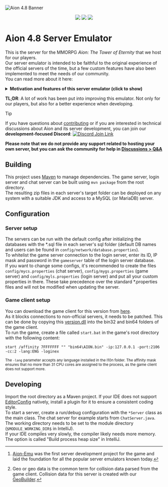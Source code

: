 ![Aion 4.8 Banner](https://github.com/beyond-aion/aion-server/assets/1169307/494205be-399a-4e2e-8435-1f0774d92262)
<div align="center">

  ![](https://img.shields.io/badge/dynamic/xml?url=https%3A%2F%2Fgithub.com%2Fbeyond-aion%2Faion-server%2Fraw%2F4.8%2Fpom.xml&query=%2F%2A%5Blocal-name%28%29%3D%22project%22%5D%2F%2A%5Blocal-name%28%29%3D%22properties%22%5D%2F%2A%5Blocal-name%28%29%3D%22maven.compiler.release%22%5D%2Ftext%28%29&label=Java%20version)
  [![](https://img.shields.io/github/contributors-anon/beyond-aion/aion-server)](https://htmlpreview.github.io/?https://gist.github.com/neon-dev/ce9729bcacaac31f78771b8521512d0a/raw/contributors.html&repo=beyond-aion/aion-server&title=Beyond%20Aion%20Server%20Contributors)
  ![](https://img.shields.io/github/repo-size/beyond-aion/aion-server)

</div>

# Aion 4.8 Server Emulator

This is the server for the MMORPG *Aion: The Tower of Eternity* that we host for our players.  
Our server emulator is intended to be faithful to the original experience of the official servers of the time, but a few custom features have also been implemented to meet the needs of our community.  
You can read more about it here:
<details>
<summary><b>Motivation and features of this server emulator (click to show)</b></summary>

### Motivation
In the early years of the game, from 2009 onwards, there were larger and more organized development teams. When we started, in 2015, those days were long gone.  
The few people with extensive knowledge about the different Aion-Emu[^1] forks know this already. Aion server emulators are barely functional: Many systems have been left unfinished, some have design problems, and incomplete or incorrect template data is the rule, not the exception. What seems to work at first breaks down when you introduce trivial variables such as players playing the game or running the server for more than a few
hours.  

We wanted to change this and create an emulator this wonderful game deserves.  
The base for our project was Aion-Lightning's server for Aion version 4.7.5, which was considered the best emulator at the time. Unfortunately, while it was less buggy than emulators from other groups, it turned out to be in a similarly terrible state.  
Once we opened the server to our community, many more core issues came to light, all of which led to our decision to prioritize bug fixes and optimizations over features or version updates. So we just updated once, to version 4.8 (again with the help of Aion-Lightning's work), and stuck to our plan.  

### Highlights
The following is a very incomplete list of some notable things we have worked on:

#### Custom features
- PvPvE map with increased AP rates and boss spawns
- Solo instance "Eternal Challenge" with a boss using the same skills and tactics like you, based on a deep learning AI
- Customizations to drop lists, QoL improvements, player commands and various PvP and PvE rewards you can read more about [here](https://beyond-aion.com/page/features)

#### Fixes and enhancements
- Fixed geo[^2] related issues like wrong or missing obstacles, incorrect bound calculations, terrain checks, doors, shields, environmental effects, etc.
- Fixed map kicks and other unintended positioning from various skills, some even client-induced (now worked around by the server)
- Implemented missing instances and reworked some
- Fixed hundreds of quests
- Added thousands of missing drops and spawns
- Fixed drop rate calculations and improved the global drop system (removed npc_drop.dat support)
- Fixed duplicate or unintentionally invisible spawns, temporary spawns and added support for temporary spawns in instances and events
- Fixed the event engine and added new features like automatic buffs or config overrides
- Removed, merged or reworked many chat commands, implemented descriptions, common error handling and a permission aware `.help` command
- Implemented true invisibility against anti hide hacks
- Fixed motion validation to combat no-animation hacks
- Fixed many stat and skill related issues with players and NPCs
- Implemented more AI handler events and controls like queueing of skills
- Fixed countless core bugs of various severities, like wrong chance calculations, login problems or even client crashes
- Fixed memory leaks, concurrency related issues and more, so the server no longer needs to be restarted every few hours (runs nicely for months now)
- Development related:
  - Simplified configuration and added support for more data types, including lists and maps
  - Logging improvements: Added support for Discord webhooks and revised all error logging (no missing stack traces anymore or meaningless messages)
  - Optimized startup time and implemented class file caching for even faster startup if handlers haven't been modified since the last start
  - Continuous optimizations for a more light-weight and more efficient server (removal of unnecessary code or dependencies, refactoring, etc.)
  - Regular Java and dependency updates for the latest improvements and new language features

### Outlook

Fast-forward to today and there are still many unfinished tasks, bugs and ideas for improvements. Too many to even try listing them. A project of this size will never be finished by a few people developing it in their spare time.  
Which is fine, because we enjoy working on it.

</details>

**TL;DR**: A lot of work has been put into improving this emulator. Not only for our players, but also for a better experience when developing.

> [!TIP]  
> If you have questions about [contributing](https://github.com/beyond-aion/aion-server/blob/HEAD/.github/CONTRIBUTING.md) or if you are interested in technical discussions about Aion and its server development, you can join our **development-focused Discord**: [![Discord Join Link](https://img.shields.io/badge/Discord-5865f2?logo=discord&logoColor=white)](https://beyond-aion.com/dev-talk)  
> 
> **Please note that we do not provide any support related to hosting your own server, but you can ask the community for help in [Discussions > Q&A](https://github.com/beyond-aion/aion-server/discussions/categories/q-a)**

## Building
This project uses [Maven](https://maven.apache.org/what-is-maven.html) to manage dependencies. The game server, login server and chat server can be
built using `mvn package` from the root directory.  
The resulting zip files in each server's target folder can be deployed on any system with a suitable JDK and access to a MySQL (or MariaDB) server.  

## Configuration
### Server setup
The servers can be run with the default config after initializing the databases with the *.sql file in each server's sql folder (default DB names
and users can be found in `config/network/database.properties`).  
To whitelist the game server connection to the login server, enter its ID, IP mask and password in the `gameserver` table of the login server
database.  
If you want to change some configs, it's recommended to create the files `config/mycs.properties` (chat server), `config/mygs.properties` (game 
server) and `config/myls.properties` (login server) and put all your custom properties in there. These take precedence over the standard 
*.properties files and will not be modified when updating the server.  

### Game client setup
You can download the game client for this version from [here](https://mega.nz/folder/wxMRXZDS#qMsKJlkyYUNp_TQln2EZlg).  
As it blocks connections to non-official servers, it needs to be patched. This can be done by copying
this [version.dll](https://github.com/beyond-aion/aion-version-dll/releases/latest) into the bin32 and bin64 folders of the game client.  
To run the game, create a file called `start.bat` in the game's root directory with the following content:
```batch
start /affinity 7FFFFFFF "" "bin64\AION.bin" -ip:127.0.0.1 -port:2106 -cc:2 -lang:ENG -loginex
```
<sup>The `-lang` parameter accepts any language installed in the l10n folder. The affinity mask ensures that no more than 31 CPU cores are assigned to the
process, as the game client does not support more.</sup>  

## Developing
Import the root directory as a Maven project. If your IDE does not support [EditorConfig](https://editorconfig.org/#pre-installed) natively, install a
plugin for it to ensure a consistent coding style.  
To start a server, create a run/debug configuration with the `*Server` class as the main class. The chat server for example starts from
`ChatServer.java`. The working directory needs to be set to the module directory (`$MODULE_WORKING_DIR$` in IntelliJ).   
If your IDE compiles very slowly, the compiler likely needs more memory. The option is called "Build process heap size" in IntelliJ.


[^1]: [Aion-Emu](https://web.archive.org/web/20100128222712/http://aion-emu.com/) was the first server development project for the game and laid the foundation for all the popular server emulators known today.  
[^2]: Geo or geo data is the common term for collision data parsed from the game client. Collision data for this server is created with our [GeoBuilder](https://github.com/beyond-aion/aion-geobuilder).  
